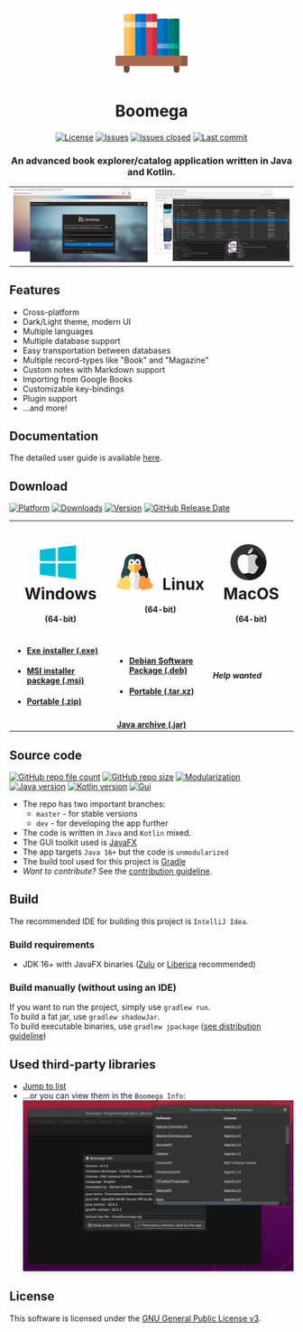 <p align="center">
  <img align="center" src="img/logo.png" alt="Boomega icon">
  <h1 align="center">Boomega</h1>
</p>

<p align="center">
    <a href="LICENSE"><img align="center" alt="License" src="https://img.shields.io/github/license/DansoftOwner/Boomega"></a>
    <a href="https://github.com/Dansoftowner/Boomega/issues"><img align="center" alt="Issues" src="https://img.shields.io/github/issues/DansoftOwner/Boomega"></a>
    <a href="https://github.com/Dansoftowner/Boomega/issues"><img align="center" alt="Issues closed" src="https://img.shields.io/github/issues-closed/Dansoftowner/Boomega"></a>
    <a href="https://github.com/Dansoftowner/Boomega/commits/dev"><img align="center" alt="Last commit" src="https://img.shields.io/github/last-commit/Dansoftowner/Boomega"></a>
</p>

<h3 align="center">An advanced book explorer/catalog application written in Java and Kotlin.</h3>

<table style="width: 100%; border: none;">
<tr>
<td>
    <img src="img/login-activity-preview.png">
</td>

<td>
    <img src="img/main-activity-preview.png">
</td>
</tr>
</table>

## Features

* Cross-platform
* Dark/Light theme, modern UI
* Multiple languages
* Multiple database support
* Easy transportation between databases
* Multiple record-types like "Book" and "Magazine"
* Custom notes with Markdown support
* Importing from Google Books
* Customizable key-bindings
* Plugin support
* ...and more!

## Documentation

The detailed user guide is available [here](USER_GUIDE.md).

## Download
[![Platform](https://img.shields.io/badge/platform-windows%20%7C%20macos%20%7C%20linux-lightgrey&logo=linux&logoColor=white)]()
[![Downloads](https://img.shields.io/github/downloads/DansoftOwner/Boomega/total)](https://github.com/Dansoftowner/Boomega/releases)
[![Version](https://img.shields.io/github/v/release/Dansoftowner/Boomega?include_prereleases)](https://github.com/Dansoftowner/Boomega/releases)
[![GitHub Release Date](https://img.shields.io/github/release-date-pre/Dansoftowner/Boomega)](https://github.com/Dansoftowner/Boomega/releases)

<table>

<tr>
  <td align="center">
        <b>
          <h1>
            <img style="margin-right: 10px" src="img/windows.png" alt="">
            Windows
          </h1>
        </b>
        <p><b>(64-bit)</b></p>
  </td>

  <td align="center"> 
      <b>
          <h1>
            <img style="margin-right: 10px" src="img/linux.png" alt="">
            Linux
          </h1>
        </b>
      <p><b>(64-bit)</b></p>
  </td>

  <td align="center">
        <b>
          <h1>
            <img style="margin-right: 10px" src="img/mac.png" alt="">
            MacOS 
          </h1>
        </b>
        <p><b>(64-bit)</b></p>
  </td>

</tr>

<tr>

  <td>

<b>

  <ul>
      <li>
        <h4>
           <a href="https://github.com/Dansoftowner/Boomega/releases/download/v0.7.0/Boomega-0.7.0-win.exe">Exe installer (.exe)</a>
        </h4>
      </li>
      <li>
          <h4>
            <a href="https://github.com/Dansoftowner/Boomega/releases/download/v0.7.0/Boomega-0.7.0-win.msi">MSI installer package (.msi)</a>
          </h4>
      </li>
      <li>
        <h4>
           <a href="https://github.com/Dansoftowner/Boomega/releases/download/v0.7.0/Boomega-0.7.0-win.zip">Portable (.zip)</a>
        </h4>
      </li>
  </ul>

</b>
  </td>

  <td>
<b>
   <ul>
        <li>
          <h4>
            <a href="https://github.com/Dansoftowner/Boomega/releases/download/v0.7.0/Boomega-0.7.0-1_amd64-linux.deb">Debian Software Package (.deb)</a>
          </h4>
        </li>
        <li>
          <h4>
             <a href="https://github.com/Dansoftowner/Boomega/releases/download/v0.7.0/Boomega-0.7.0-linux.tar.xz">Portable (.tar.xz)</a>
          </h4>
        </li>
   </ul>
</b>
  </td>

  <td>

  <p><b><i>Help wanted</i></b></p>

  </td>

</tr>

<tr>

  <td align="center" colspan="3">
    <b><a href="https://github.com/Dansoftowner/Boomega/releases/download/v0.7.0/Boomega-0.7.0-all.jar">Java archive (.jar)</a></b>
  </td>

</tr>
</table>

## Source code
[![GitHub repo file count](https://img.shields.io/github/directory-file-count/Dansoftowner/Boomega)](https://github.com/Dansoftowner/Boomega)
[![GitHub repo size](https://img.shields.io/github/repo-size/Dansoftowner/Boomega)](https://github.com/Dansoftowner/Boomega)
[![Modularization](https://img.shields.io/badge/modularization-unmodularized-red)](https://github.com/Dansoftowner/Boomega)
[![Java version](https://img.shields.io/badge/java-16-orange)](https://jdk.java.net/16/)
[![Kotlin version](https://img.shields.io/badge/kotlin-1.5.20-purple)](https://kotlinlang.org/)
[![Gui](https://img.shields.io/badge/gui-javafx-blue)](https://openjfx.io/)

* The repo has two important branches:
  * `master` - for stable versions
  * `dev` - for developing the app further
* The code is written in `Java` and `Kotlin` mixed.
* The GUI toolkit used is [JavaFX](https://openjfx.io/)
* The app targets `Java 16+` but the code is `unmodularized`
* The build tool used for this project is [Gradle](https://gradle.org/)
* _Want to contribute?_ See the [contribution guideline](CONTRIBUTING.md).

## Build
The recommended IDE for building this project is `IntelliJ Idea`.

### Build requirements
* JDK 16+ with JavaFX binaries ([Zulu](https://www.azul.com/downloads/zulu-community/?package=jdk-fx) or [Liberica](https://bell-sw.com/pages/libericajdk/) recommended)

### Build manually (without using an IDE)
If you want to run the project, simply use `gradlew run`. <br/>
To build a fat jar, use `gradlew shadowJar`. <br/>
To build executable binaries, use `gradlew jpackage` ([see distribution guideline](distribution/DISTRIBUTION_GUIDELINE.md))

## Used third-party libraries
* [Jump to list](USED_LIBRARIES.md)
* ...or you can view them in the `Boomega Info`:<br>
  ![Viewing third-party libraries in the app](img/BoomegaThirdPartyInfo.png)


## License
This software is licensed under the [GNU General Public License v3](https://en.wikipedia.org/wiki/GNU_General_Public_License).